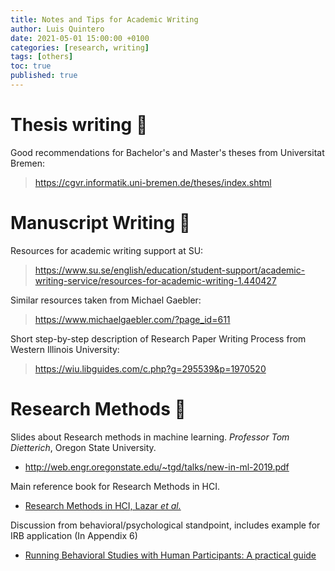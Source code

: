 ```yaml
---
title: Notes and Tips for Academic Writing
author: Luis Quintero
date: 2021-05-01 15:00:00 +0100
categories: [research, writing]
tags: [others]
toc: true
published: true
---
```



# Thesis writing 📔

Good recommendations for Bachelor's and Master's theses from Universitat Bremen:

> <https://cgvr.informatik.uni-bremen.de/theses/index.shtml>

# Manuscript Writing 📜

Resources for academic writing support at SU:
> <https://www.su.se/english/education/student-support/academic-writing-service/resources-for-academic-writing-1.440427>

Similar resources taken from Michael Gaebler: 
> <https://www.michaelgaebler.com/?page_id=611>


Short step-by-step description of Research Paper Writing Process from Western Illinois University: 
> <https://wiu.libguides.com/c.php?g=295539&p=1970520>


# Research Methods 🎯

Slides about Research methods in machine learning. *Professor Tom Dietterich*, Oregon State University.
 - <http://web.engr.oregonstate.edu/~tgd/talks/new-in-ml-2019.pdf>

Main reference book for Research Methods in HCI.
- [Research Methods in HCI, Lazar *et al.*](https://www.elsevier.com/books/research-methods-in-human-computer-interaction/lazar/978-0-12-805390-4)

Discussion from behavioral/psychological standpoint, includes example for IRB application (In Appendix 6)
- [Running Behavioral Studies with Human Participants: A practical guide](https://dx.doi.org/10.4135/9781452270067)

